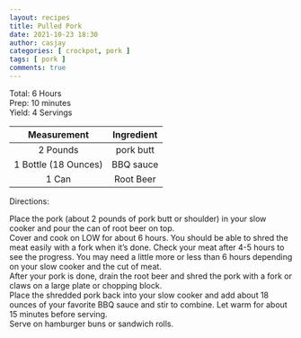 ```yaml
---
layout: recipes
title: Pulled Pork
date: 2021-10-23 18:30
author: casjay
categories: [ crockpot, pork ]
tags: [ pork ]
comments: true
---
```

  
Total: 6 Hours  
Prep: 10 minutes  
Yield: 4 Servings  
  
|     Measurement      | Ingredient |
| :------------------: | :--------: |
|       2 Pounds       | pork butt  |
| 1 Bottle (18 Ounces) | BBQ sauce  |
|        1 Can         | Root Beer  |

Directions:  

Place the pork (about 2 pounds of pork butt or shoulder) in your slow cooker and pour the can of root beer on top.  
Cover and cook on LOW for about 6 hours. You should be able to shred the meat easily with a fork when it’s done. Check your meat after 4-5 hours to see the progress. You may need a little more or less than 6 hours depending on your slow cooker and the cut of meat.  
After your pork is done, drain the root beer and shred the pork with a fork or claws on a large plate or chopping block.  
Place the shredded pork back into your slow cooker and add about 18 ounces of your favorite BBQ sauce and stir to combine. Let warm for about 15 minutes before serving.  
Serve on hamburger buns or sandwich rolls.  

